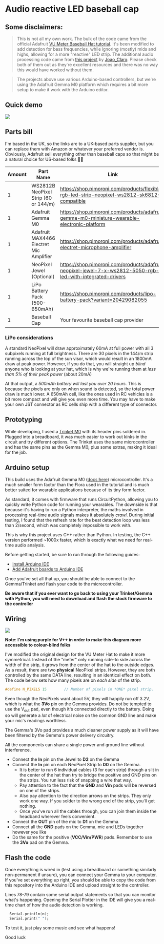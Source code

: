 # Audio reactive LED baseball cap

## Some disclaimers:

> This is not all my own work. The bulk of the code came from the official Adafruit [VU Meter Baseball Hat tutorial](https://learn.adafruit.com/vu-meter-baseball-hat/overview). It's been modified to add detection for bass frequencies, while ignoring (mostly) mids and highs, allowing for a more "reactive" LED strip.
> The additional audio processing code came from [this project](https://create.arduino.cc/projecthub/Joao_Claro/arduino-beat-detector-d0a21f) by [Joao_Claro](https://create.arduino.cc/projecthub/Joao_Claro). Please check both of them out as they're excellent resources and there was no way this would have worked without them.

> The projects above use various Arduino-based controllers, but we're using the Adafruit Gemma M0 platform which requires a bit more setup to make it work with the Arduino editor.

## Quick demo

[![](http://img.youtube.com/vi/DGkDaRPkA_0/0.jpg)](http://www.youtube.com/watch?v=DGkDaRPkA_0 "")

## Parts bill

I'm based in the UK, so the links are to a UK-based parts supplier, but you can replace them with Amazon or whatever your preferred vendor is. Obviously, Adafruit sell everything other than baseball caps so that might be a natural choice for US-based folks 🤷‍♂️

| Amount | Part Name                               | Link                                                                                                       |
| ------ | --------------------------------------- | ---------------------------------------------------------------------------------------------------------- |
| 1      | WS2812B NeoPixel Strip (60 or 144/m)    | https://shop.pimoroni.com/products/flexible-rgb-led-strip-neopixel-ws2812-sk6812-compatible                |
| 1      | Adafruit Gemma M0                       | https://shop.pimoroni.com/products/adafruit-gemma-m0-miniature-wearable-electronic-platform                |
| 1      | Adafruit MAX4466 Electret Mic Amplifier | https://shop.pimoroni.com/products/adafruit-electret-microphone-amplifier                                  |
| 1      | NeoPixel Jewel (Optional)               | https://shop.pimoroni.com/products/adafruit-neopixel-jewel-7-x-ws2812-5050-rgb-led-with-integrated-drivers |
| 1      | LiPo Battery Pack (500-650mAh)          | https://shop.pimoroni.com/products/lipo-battery-pack?variant=20429082055                                   |
| 1      | Baseball Cap                            | Your favourite baseball cap provider                                                                       |

### LiPo considerations

A standard NeoPixel will draw approximately 60mA at full power with all 3 subpixels running at full brightness. There are 30 pixels in the 144/m strip running across the top of the sun visor, which would result in an 1800mA draw at peak power. However, if you do that, you will straight up _blind_ anyone who is looking at your hat, which is why we're running them at _less than 5% of their peak power_ (about 20mA)

At that output, a _500mAh battery will last you over 20 hours_. This is because the pixels are only on when sound is detected, so the total power draw is much lower. A 650mAh cell, like the ones used in RC vehicles is a bit more compact and will give you even more time. You may have to make your own JST connector as RC cells ship with a different type of connector.

## Prototyping

While developing, I used a [Trinket M0](https://shop.pimoroni.com/products/adafruit-trinket-m0-for-use-with-circuitpython-arduino-ide) with its header pins soldered in. Plugged into a breadboard, it was much easier to work out kinks in the circuit and try different options. The Trinket uses the same microcontroller and has the same pins as the Gemma M0, plus some extras, making it ideal for the job.

## Arduino setup

This build uses the Adafruit Gemma M0 ([docs here](https://learn.adafruit.com/adafruit-gemma-m0/pinouts)) microcontroller. It's a much smaller form factor than the Flora used in the tutorial and is much better suited for wearable applications because of its tiny form factor.

As standard, it comes with firmware that runs CircuitPython, allowing you to quickly write Python code for running your wearables. The downside is that because it's having to run a Python interpreter, the maths involved in processing real-time audio signals makes it absolutely _crawl_. During initial testing, I found that the refresh rate for the beat detection loop was less than 2/second, which was completely impossible to work with.

This is why this project uses C++ rather than Python. In testing, the C++ version performed ~1000x faster, which is exactly what we need for real-time audio analysis.

Before getting started, be sure to run through the following guides:

- [Install Arduino IDE](https://www.arduino.cc/en/Guide/HomePage)
- [Add Adafruit boards to Arduino IDE](https://learn.adafruit.com/adafruit-gemma-m0/arduino-ide-setup)

Once you've set all that up, you should be able to connect to the Gemma/Trinket and flash your code to the microcontroller.

**Be aware that if you ever want to go back to using your Trinket/Gemma with Python, you will need to download and flash the stock firmware to the controller**

## Wiring

![](https://p-mrfzmav.t0.n0.cdn.getcloudapp.com/items/kpuYDneo/DiscoHat_bb.png?v=effe038502d960c333dc8c81dbdeb2d3|width=400)

**Note: I'm using purple for V++ in order to make this diagram more accessible to colour-blind folks**

I've modified the original design for the VU Meter Hat to make it more symmetrical. Instead of the "meter" only running side-to side across the width of the strip, it grows from the center of the hat to the outside edges. As a result, there are two **physical** NeoPixel strips. However, they are both controlled by the same DATA line, resulting in an identical effect on both. The code below sets how many pixels are on _each side_ of the strip.

```cpp
#define N_PIXELS 15        // Number of pixels in *ONE* pixel strip.
```

Even though the NeoPixels want about 5V, they will happily run off 3.2V, which is what the **3Vo** pin on the Gemma provides. Do not be tempted to use the V<sub>out</sub> pad, even though it's connected directly to the battery. Doing so will generate a _lot_ of electrical noise on the common GND line and make your mic's readings worthless.

The Gemma's 3Vo pad provides a much cleaner power supply as it will have been filtered by the Gemma's power delivery circuitry.

All the components can share a single power and ground line without interference.

- Connect the **In** pin on the Jewel to **D2** on the Gemma
- Connect the **In** pin on each NeoPixel Strip to **D0** on the Gemma.
  - It is better to run 6 individual cables (3 for each strip) through a slit in the center of the hat than try to bridge the positive and GND pins on the strips. You run less risk of snapping a wire that way.
  - Pay attention to the fact that the **GND** and **Vin** pads will be reversed on one of the strips.
  - Also pay attention to the direction arrows on the strips. They only work one way. If you solder to the wrong end of the strip, you'll get nothing.
  - Once you've run all the cables through, you can join them inside the headband wherever feels convenient.
- Connect the **OUT** pin of the mic to **D1** on the Gemma.
- Connect all the **GND** pads on the Gemma, mic and LEDs together however you like
- Do the same for the positive (**VCC/Vin/PWR**) pads. Remember to use the **3Vo** pad on the Gemma.

## Flash the code

Once everything is wired in (test using a breadboard or something similarly non-permanent if unsure), you can connect your Gemma to your computer. If you've set everything up right, you should be able to copy the code from this repository into the Arduino IDE and upload straight to the controller.

Lines 78-79 contain some serial output statements so that you can monitor what's happening.
Opening the Serial Plotter in the IDE will give you a real-time chart of how the audio detection is working.
```cpp
  Serial.println(n);
  Serial.print(" ");
```

To test it, just play some music and see what happens!

Good luck
